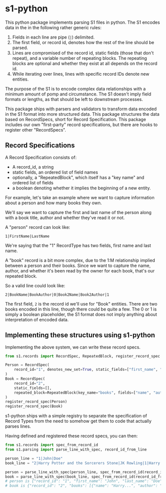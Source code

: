 # s1-python

This python package implements parsing S1 files in python. The S1 encodes data in the
in the following rather generic rules:

1. Fields in each line are pipe (`|`) delimited.
2. The first field, or record id, denotes how the rest of the line should be parsed.
3. Lines are compromised of the record id, static fields (those that don't repeat), and a
  variable number of repeating blocks. The repeating blocks are optional and whether they
  exist at all depends on the record id.
4. While iterating over lines, lines with specific record IDs denote new entities.

The purpose of the S1 is to encode complex data relationships with a minimum amount of
pomp and circumstance. The S1 doesn't imply field formats or lengths, as that should be left to
downstream processes.

This package ships with parsers and validators to transform data encoded in the S1 format
into more structured data. This package structures the data based on RecordSpecs, short for
Record Specification. This package includes our own "first-party" record specifications, but there are hooks to register other "RecordSpecs".

## Record Specifications

A Record Specification consists of:

* A record_id, a string
* static fields, an ordered list of field names
* optionally, a "RepeatedBlock", which itself has a "key name" and ordered list of fields
* a boolean denoting whether it implies the beginning of a new entity.

For example, let's take an example where we want to capture information about a person
and how many books they own.

We'll say we want to capture the first and last name of the person along with a book title, author and whether they've read it or not.

A "person" record can look like:

```
1|FirstName|LastName
```

We're saying that the "1" RecordType has two fields, first name and last name.

A "book" record is a bit more complex, due to the 1:M relationship implied between a person
and their books. Since we want to capture the name, author, and whether it's been read by the owner for each book, that's our repeated block.

So a valid line could look like:

```
2|BookName|BookAuthor|0|Book2Name|Book2Author|1
```

The first field, `2` is the record id we'll use for "Book" entities. There are two books encoded
in this line, though there could be quite a few. The 0 or 1 is simply a boolean placeholder, the
S1 format does not imply anything about interpretation of encoded data.

## Implementing these structures using s1-python

Implementing the above system, we can write these record specs.

```python
from s1.records import RecordSpec, RepeatedBlock, register_record_spec

Person = RecordSpec(
    record_id="1", denotes_new_set=True, static_fields=["first_name", "last_name"],
)
Book = RecordSpec(
    record_id="2",
    static_fields=[],
    repeated_block=RepeatedBlock(key_name="books", fields=["name", "author", "read"]),
)
register_record_spec(Person)
register_record_spec(Book)
```

s1-python ships with a simple registry to separate the specification of Record Types from the
need to somehow get them to code that actually parses lines.

Having defined and registered these record specs, you can then:

```python
from s1.records import spec_from_record_id
from s1.parsing import parse_line_with_spec, record_id_from_line

person_line = "1|John|Doe"
book_line = "2|Harry Potter and the Sorcerers Stone|JK Rowling|1|Harry Potter and the Chamber of Secrets|JK Rowling|0"

person = parse_line_with_spec(person_line, spec_from_record_id(record_id_from_line(person_line))))
book = parse_line_with_spec(book_line, spec_from_record_id(record_id_from_line(book_line))))
# person is {"record_id": "1", "first_name": "John", "last_name": "Doe"}
# book is {"record_id": "2", "books": [{"name": "Harry...", "author": "JK Rowling", "read": "1"},...]}
```
